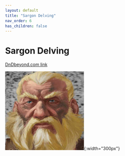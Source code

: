 ```yaml
---
layout: default
title: "Sargon Delving"
nav_order: 6
has_children: false
---
```


# Sargon Delving

[DnDbeyond.com link](https://www.dndbeyond.com/characters/36796887)

![full_art](img/sargon_full.jpeg){:width="300px"}
